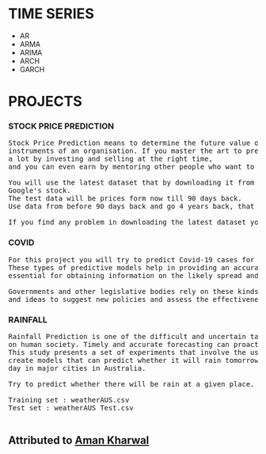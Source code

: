 # TIME SERIES
- AR
- ARMA
- ARIMA
- ARCH 
- GARCH

# PROJECTS
### STOCK PRICE PREDICTION
<pre>
Stock Price Prediction means to determine the future value of the stocks or other financial 
instruments of an organisation. If you master the art to predict stock prices, you can earn 
a lot by investing and selling at the right time, 
and you can even earn by mentoring other people who want to explore trading.

You will use the latest dataset that by downloading it from yahoo finance and using it to predict
Google's stock.
The test data will be prices form now till 90 days back. 
Use data from before 90 days back and go 4 years back, that will be your training set.

If you find any problem in downloading the latest dataset you can let the TMs know.
</pre>

### COVID
<pre>
For this project you will try to predict Covid-19 cases for the next 30 days. 
These types of predictive models help in providing an accurate prediction of epidemics, which is 
essential for obtaining information on the likely spread and consequences of infectious diseases.

Governments and other legislative bodies rely on these kinds of machine learning predictive models
and ideas to suggest new policies and assess the effectiveness of applied policies.
</pre>

### RAINFALL
<pre>
Rainfall Prediction is one of the difficult and uncertain tasks that have a significant impact 
on human society. Timely and accurate forecasting can proactively help reduce human and financial loss. 
This study presents a set of experiments that involve the use of common machine learning techniques to
create models that can predict whether it will rain tomorrow or not based on the weather data for that
day in major cities in Australia.

Try to predict whether there will be rain at a given place.

Training set : weatherAUS.csv
Test set : weatherAUS Test.csv

</pre>

## Attributed to [Aman Kharwal](https://github.com/AmanKharwal)


